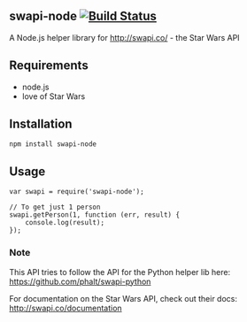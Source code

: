 ## swapi-node [![Build Status](https://travis-ci.org/lholmquist/swapi-node.svg)](https://travis-ci.org/lholmquist/swapi-node)

A Node.js helper library for http://swapi.co/ - the Star Wars API


## Requirements

* node.js
* love of Star Wars


## Installation

    npm install swapi-node


## Usage

    var swapi = require('swapi-node');

    // To get just 1 person
    swapi.getPerson(1, function (err, result) {
        console.log(result);
    });


### Note

This API tries to follow the API for the Python helper lib here: https://github.com/phalt/swapi-python

For documentation on the Star Wars API, check out their docs:  http://swapi.co/documentation
